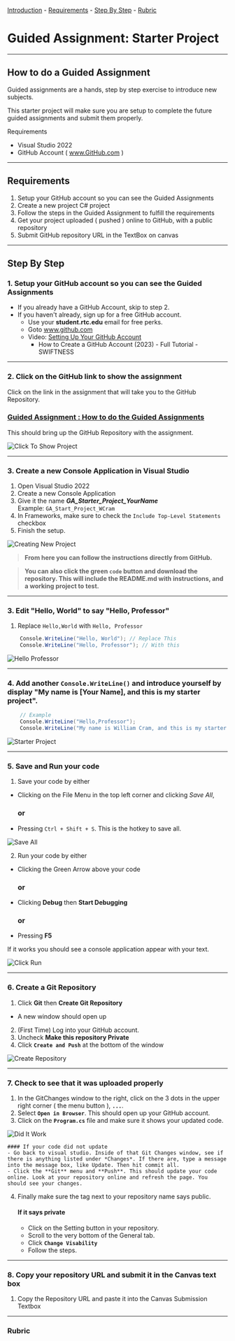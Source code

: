 [Introduction](#intro) - [Requirements](#requirements) - [Step By Step](#step-by-step) - [Rubric](#rubric)

# Guided Assignment: Starter Project

---

<a id="intro"></a>

## How to do a Guided Assignment

Guided assignments are a hands, step by step exercise to introduce new subjects.

This starter project will make sure you are setup to complete the future guided assignments and submit them properly.

Requirements
- Visual Studio 2022
- GitHub Account ( www.GitHub.com )

---

<a id="requirements"></a>
## Requirements

1. Setup your GitHub account so you can see the Guided Assignments
2. Create a new project C# project
3. Follow the steps in the Guided Assignment to fulfill the requirements
4. Get your project uploaded ( pushed ) online to GitHub, with a public repository
5. Submit GitHub repository URL in the TextBox on canvas

---

<a id="step-by-step"></a>
## Step By Step

### 1. Setup your GitHub account so you can see the Guided Assignments

- If you already have a GitHub Account, skip to step 2.
- If you haven't already, sign up for a free GitHub account.
    - Use your **student.rtc.edu** email for free perks.
	- Goto www.github.com
    - Video: [Setting Up Your GitHub Account](https://www.youtube.com/watch?v=Gn3w1UvTx0A)
    	- How to Create a GitHub Account (2023) - Full Tutorial - SWIFTNESS

---

### 2. Click on the GitHub link to show the assignment

Click on the link in the assignment that will take you to the GitHub Repository.

### [Guided Assignment : How to do the Guided Assignments](https://github.com/WCramRTC/Guided_Assignment_How_To)

This should bring up the GitHub Repository with the assignment.

![Click To Show Project](Images/ClickToShowProject.gif)

---

### 3. Create a new Console Application in Visual Studio
1. Open Visual Studio 2022
2. Create a new Console Application
3. Give it the name ***GA\_Starter_Project\_YourName***   
Example: `GA_Start_Project_WCram`
4. In Frameworks, make sure to check the `Include Top-Level Statements` checkbox
5. Finish the setup.

![Creating New Project](Images/Creating_New_Project.gif)


> **From here you can follow the instructions directly from GitHub.**

> **You can also click the green **`code`** button and download the repository. This will include the README.md with instructions, and a working project to test.**
---

### 3. Edit "Hello, World" to say "Hello, Professor"

1. Replace `Hello,World` with `Hello, Professor`

```csharp
	Console.WriteLine("Hello, World"); // Replace This
	Console.WriteLine("Hello, Professor"); // With this
```

![Hello Professor](Images/HelloProfessor.gif)

---

### 4. Add another `Console.WriteLine()` and introduce yourself by display "My name is [Your Name], and this is my starter project".

```csharp
	// Example
	Console.WriteLine("Hello,Professor");
	Console.WriteLine("My name is William Cram, and this is my starter project");
```

![Starter Project](Images/StarterProject.gif)

---

### 5. Save and Run your code
1. Save your code by either 
- Clicking on the File Menu in the top left corner and clicking *Save All*, 
	### or
- Pressing `Ctrl + Shift + S`. This is the hotkey to save all.

![Save All](Images/SaveAll.gif)

2. Run your code by either
- Clicking the Green Arrow above your code
    ### or
- Clicking **Debug** then **Start Debugging**
    ### or
- Pressing **F5**

If it works you should see a console application appear with your text.


![Click Run](Images/ClickRun.gif)

---

### 6. Create a Git Repository

1. Click **Git** then **Create Git Repository**
- A new window should open up
2. (First Time) Log into your GitHub account.
3. Uncheck **Make this repository Private**
4. Click **`Create and Push`** at the bottom of the window

![Create Repository](Images/CreateRepository.gif)

---

### 7. Check to see that it was uploaded properly

1. In the GitChanges window to the right, click on the 3 dots in the upper right corner ( the menu button ), **`...`**.
2. Select **`Open in Browser`**. This should open up your GitHub account.
3. Click on the **`Program.cs`** file and make sure it shows your updated code.

![Did It Work](Images/DidItWork.gif)

    #### If your code did not update
    - Go back to visual studio. Inside of that Git Changes window, see if there is anything listed under *Changes*. If there are, type a message into the message box, like Update. Then hit commit all.
    - Click the **Git** menu and **Push**. This should update your code online. Look at your repository online and refresh the page. You should see your changes.

4. Finally make sure the tag next to your repository name says public.

    #### If it says private
    - Click on the Setting button in your repository.
	- Scroll to the very bottom of the General tab.
	- Click **`Change Visability`**
	- Follow the steps.

---

### 8. Copy your repository URL and submit it in the Canvas text box

1. Copy the Repository URL and paste it into the Canvas Submission Textbox

---

<a id="rubric"></a>
### Rubric